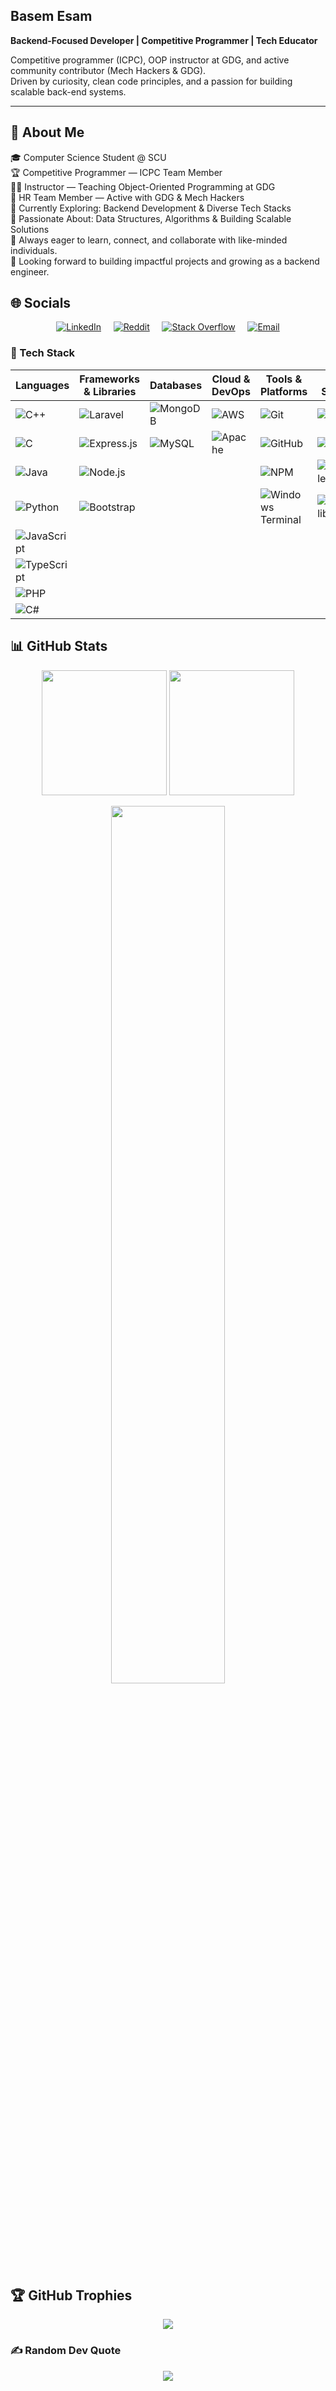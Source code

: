 ## Basem Esam  
**Backend-Focused Developer | Competitive Programmer | Tech Educator**

Competitive programmer (ICPC), OOP instructor at GDG, and active community contributor (Mech Hackers & GDG).  
Driven by curiosity, clean code principles, and a passion for building scalable back-end systems.

---

## 💫 About Me  
🎓 Computer Science Student @ SCU  
🏆 Competitive Programmer — ICPC Team Member  
👨‍🏫 Instructor — Teaching Object-Oriented Programming at GDG  
💼 HR Team Member — Active with GDG & Mech Hackers  
🌱 Currently Exploring: Backend Development & Diverse Tech Stacks  
🌟 Passionate About: Data Structures, Algorithms & Building Scalable Solutions  
💬 Always eager to learn, connect, and collaborate with like-minded individuals.  
🚀 Looking forward to building impactful projects and growing as a backend engineer.

## 🌐 Socials
<p align="center">
  <a href="https://linkedin.com/in/BasemEsam"><img alt="LinkedIn" src="https://img.shields.io/badge/LinkedIn-%230077B5.svg?logo=linkedin&logoColor=white" /></a>
  &nbsp;&nbsp;&nbsp;
  <a href="https://reddit.com/user/BasemEsam"><img alt="Reddit" src="https://img.shields.io/badge/Reddit-%23FF4500.svg?logo=Reddit&logoColor=white" /></a>
  &nbsp;&nbsp;&nbsp;
  <a href="https://stackoverflow.com/users/27366203"><img alt="Stack Overflow" src="https://img.shields.io/badge/-Stackoverflow-FE7A16?logo=stack-overflow&logoColor=white" /></a>
  &nbsp;&nbsp;&nbsp;
  <a href="mailto:basem.esam.omar@gmail.com"><img alt="Email" src="https://img.shields.io/badge/Email-D14836?logo=gmail&logoColor=white" /></a>
</p>

### 🧰 Tech Stack

| Languages | Frameworks & Libraries | Databases | Cloud & DevOps | Tools & Platforms | Data Science | Markup & Styling |
|---|---|---|---|---|---|---|
| ![C++](https://img.shields.io/badge/c++-%2300599C.svg?style=for-the-badge&logo=c%2B%2B&logoColor=white) | ![Laravel](https://img.shields.io/badge/laravel-%23FF2D20.svg?style=for-the-badge&logo=laravel&logoColor=white) | ![MongoDB](https://img.shields.io/badge/MongoDB-%234ea94b.svg?style=for-the-badge&logo=mongodb&logoColor=white) | ![AWS](https://img.shields.io/badge/AWS-%23FF9900.svg?style=for-the-badge&logo=amazon-aws&logoColor=white) | ![Git](https://img.shields.io/badge/git-%23F05033.svg?style=for-the-badge&logo=git&logoColor=white) | ![Pandas](https://img.shields.io/badge/pandas-%23150458.svg?style=for-the-badge&logo=pandas&logoColor=white) | ![HTML5](https://img.shields.io/badge/html5-%23E34F26.svg?style=for-the-badge&logo=html5&logoColor=white) |
| ![C](https://img.shields.io/badge/c-%2300599C.svg?style=for-the-badge&logo=c&logoColor=white) | ![Express.js](https://img.shields.io/badge/express.js-%23404d59.svg?style=for-the-badge&logo=express&logoColor=%2361DAFB) | ![MySQL](https://img.shields.io/badge/mysql-4479A1.svg?style=for-the-badge&logo=mysql&logoColor=white) | ![Apache](https://img.shields.io/badge/apache-%23D42029.svg?style=for-the-badge&logo=apache&logoColor=white) | ![GitHub](https://img.shields.io/badge/github-%23121011.svg?style=for-the-badge&logo=github&logoColor=white) | ![NumPy](https://img.shields.io/badge/numpy-%23013243.svg?style=for-the-badge&logo=numpy&logoColor=white) | ![CSS3](https://img.shields.io/badge/css3-%231572B6.svg?style=for-the-badge&logo=css3&logoColor=white) |
| ![Java](https://img.shields.io/badge/java-%23ED8B00.svg?style=for-the-badge&logo=openjdk&logoColor=white) | ![Node.js](https://img.shields.io/badge/node.js-6DA55F?style=for-the-badge&logo=node.js&logoColor=white) |  |  | ![NPM](https://img.shields.io/badge/NPM-%23CB3837.svg?style=for-the-badge&logo=npm&logoColor=white) | ![scikit-learn](https://img.shields.io/badge/scikit--learn-%23F7931E.svg?style=for-the-badge&logo=scikit-learn&logoColor=white) | ![SASS](https://img.shields.io/badge/SASS-hotpink.svg?style=for-the-badge&logo=SASS&logoColor=white) |
| ![Python](https://img.shields.io/badge/python-3670A0?style=for-the-badge&logo=python&logoColor=ffdd54) | ![Bootstrap](https://img.shields.io/badge/bootstrap-%238511FA.svg?style=for-the-badge&logo=bootstrap&logoColor=white) |  |  | ![Windows Terminal](https://img.shields.io/badge/Windows%20Terminal-%234D4D4D.svg?style=for-the-badge&logo=windows-terminal&logoColor=white) | ![Matplotlib](https://img.shields.io/badge/Matplotlib-%23ffffff.svg?style=for-the-badge&logo=Matplotlib&logoColor=black) | ![Markdown](https://img.shields.io/badge/markdown-%23000000.svg?style=for-the-badge&logo=markdown&logoColor=white) |
| ![JavaScript](https://img.shields.io/badge/javascript-%23323330.svg?style=for-the-badge&logo=javascript&logoColor=%23F7DF1E) |  |  |  |  |  |  |
| ![TypeScript](https://img.shields.io/badge/typescript-%23007ACC.svg?style=for-the-badge&logo=typescript&logoColor=white) |  |  |  |  |  |  |
| ![PHP](https://img.shields.io/badge/php-%23777BB4.svg?style=for-the-badge&logo=php&logoColor=white) |  |  |  |  |  |  |
| ![C#](https://img.shields.io/badge/c%23-%23239120.svg?style=for-the-badge&logo=csharp&logoColor=white) |  |  |  |  |  |  |

## 📊 GitHub Stats
<p align="center">
  <img src="https://github-readme-stats.vercel.app/api?username=basem3sam&theme=dark&hide_border=true&include_all_commits=true&count_private=false" height="200px" />
  <img src="https://nirzak-streak-stats.vercel.app/?user=basem3sam&theme=dark&hide_border=true" height="200px" />
</p>

<p align="center">
  <img src="https://github-readme-stats.vercel.app/api/top-langs/?username=basem3sam&theme=dark&hide_border=true&layout=compact" width="60%" />
</p>

## 🏆 GitHub Trophies
<p align="center">
  <img src="https://github-profile-trophy.vercel.app/?username=basem3sam&theme=radical&no-frame=false&no-bg=true&margin-w=4" />
</p>

### ✍️ Random Dev Quote
<p align="center">
  <img src="https://quotes-github-readme.vercel.app/api?type=horizontal&theme=dark" />
</p>
